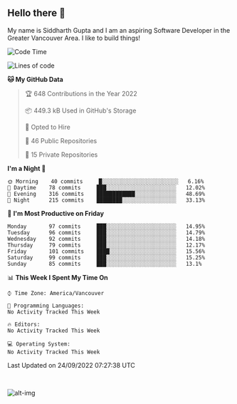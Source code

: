 ## Hello there :wave:

My name is Siddharth Gupta and I am an aspiring Software Developer in the Greater Vancouver Area. I like to build things!

<!-- ![gif](https://github.com/siddg97/siddg97/blob/master/dino.gif) -->

<!--START_SECTION:waka-->
![Code Time](http://img.shields.io/badge/Code%20Time-1%2C856%20hrs%2023%20mins-blue)

![Lines of code](https://img.shields.io/badge/From%20Hello%20World%20I%27ve%20Written-5%20Million%20lines%20of%20code-blue)

**🐱 My GitHub Data** 

> 🏆 648 Contributions in the Year 2022
 > 
> 📦 449.3 kB Used in GitHub's Storage 
 > 
> 💼 Opted to Hire
 > 
> 📜 46 Public Repositories 
 > 
> 🔑 15 Private Repositories  
 > 
**I'm a Night 🦉** 

```text
🌞 Morning    40 commits     █░░░░░░░░░░░░░░░░░░░░░░░░   6.16% 
🌆 Daytime    78 commits     ███░░░░░░░░░░░░░░░░░░░░░░   12.02% 
🌃 Evening    316 commits    ████████████░░░░░░░░░░░░░   48.69% 
🌙 Night      215 commits    ████████░░░░░░░░░░░░░░░░░   33.13%

```
📅 **I'm Most Productive on Friday** 

```text
Monday       97 commits     ███░░░░░░░░░░░░░░░░░░░░░░   14.95% 
Tuesday      96 commits     ███░░░░░░░░░░░░░░░░░░░░░░   14.79% 
Wednesday    92 commits     ███░░░░░░░░░░░░░░░░░░░░░░   14.18% 
Thursday     79 commits     ███░░░░░░░░░░░░░░░░░░░░░░   12.17% 
Friday       101 commits    ████░░░░░░░░░░░░░░░░░░░░░   15.56% 
Saturday     99 commits     ███░░░░░░░░░░░░░░░░░░░░░░   15.25% 
Sunday       85 commits     ███░░░░░░░░░░░░░░░░░░░░░░   13.1%

```


📊 **This Week I Spent My Time On** 

```text
⌚︎ Time Zone: America/Vancouver

💬 Programming Languages: 
No Activity Tracked This Week

🔥 Editors: 
No Activity Tracked This Week

💻 Operating System: 
No Activity Tracked This Week

```


 Last Updated on 24/09/2022 07:27:38 UTC
<!--END_SECTION:waka-->

<br>

![alt-img](https://github-readme-stats.vercel.app/api?username=siddg97&count_private=true&theme=nightowl&show_icons=true)

